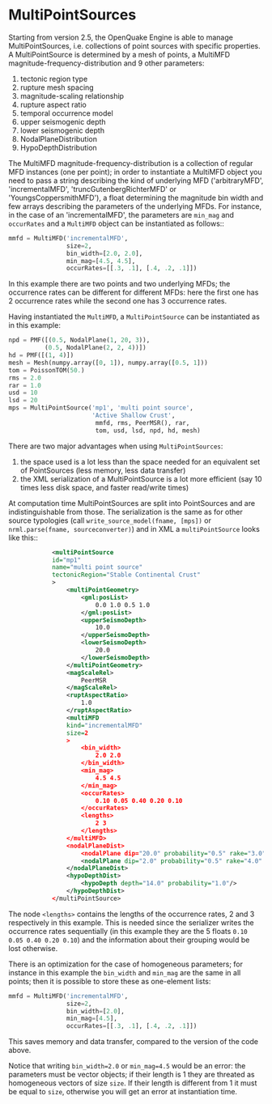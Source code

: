 MultiPointSources
=============================

Starting from version 2.5, the OpenQuake Engine is able to manage
MultiPointSources, i.e. collections of point sources with specific
properties. A MultiPointSource is determined by a mesh of points,
a MultiMFD magnitude-frequency-distribution and 9 other parameters:

1. tectonic region type
2. rupture mesh spacing
3. magnitude-scaling relationship
4. rupture aspect ratio
5. temporal occurrence model
6. upper seismogenic depth
7. lower seismogenic depth
8. NodalPlaneDistribution
9. HypoDepthDistribution

The MultiMFD magnitude-frequency-distribution is a collection of
regular MFD instances (one per point); in order to instantiate a
MultiMFD object you need to pass a string describing the kind of
underlying MFD ('arbitraryMFD', 'incrementalMFD',
'truncGutenbergRichterMFD' or 'YoungsCoppersmithMFD'), a float
determining the magnitude bin width and few arrays describing the
parameters of the underlying MFDs. For instance, in the case of an
'incrementalMFD', the parameters are `min_mag` and `occurRates` and
a `MultiMFD` object can be instantiated as follows::

```python
mmfd = MultiMFD('incrementalMFD',
                size=2,
                bin_width=[2.0, 2.0],
                min_mag=[4.5, 4.5],
                occurRates=[[.3, .1], [.4, .2, .1]])
```

In this example there are two points and two underlying MFDs; the
occurrence rates can be different for different MFDs: here the first
one has 2 occurrence rates while the second one has 3 occurrence
rates.

Having instantiated the `MultiMFD`, a `MultiPointSource` can be instantiated
as in this example:

```python
npd = PMF([(0.5, NodalPlane(1, 20, 3)),
          (0.5, NodalPlane(2, 2, 4))])
hd = PMF([(1, 4)])
mesh = Mesh(numpy.array([0, 1]), numpy.array([0.5, 1]))
tom = PoissonTOM(50.)
rms = 2.0
rar = 1.0
usd = 10
lsd = 20
mps = MultiPointSource('mp1', 'multi point source',
                       'Active Shallow Crust',
                        mmfd, rms, PeerMSR(), rar,
                        tom, usd, lsd, npd, hd, mesh)
```
There are two major advantages when using `MultiPointSources`:

1. the space used is a lot less than the space needed for an equivalent
   set of PointSources (less memory, less data transfer)
2. the XML serialization of a MultiPointSource is a lot more efficient (say
   10 times less disk space, and faster read/write times)
   
At computation time MultiPointSources are split into PointSources and are
indistinguishable from those. The serialization is the same as for other
source typologies (call `write_source_model(fname, [mps])` or
`nrml.parse(fname, sourceconverter)`) and in XML a `multiPointSource`
looks like this::

```xml
            <multiPointSource
            id="mp1"
            name="multi point source"
            tectonicRegion="Stable Continental Crust"
            >
                <multiPointGeometry>
                    <gml:posList>
                        0.0 1.0 0.5 1.0
                    </gml:posList>
                    <upperSeismoDepth>
                        10.0
                    </upperSeismoDepth>
                    <lowerSeismoDepth>
                        20.0
                    </lowerSeismoDepth>
                </multiPointGeometry>
                <magScaleRel>
                    PeerMSR
                </magScaleRel>
                <ruptAspectRatio>
                    1.0
                </ruptAspectRatio>
                <multiMFD
                kind="incrementalMFD"
                size=2
                >
                    <bin_width>
                        2.0 2.0
                    </bin_width>
                    <min_mag>
                        4.5 4.5
                    </min_mag>
                    <occurRates>
                        0.10 0.05 0.40 0.20 0.10
                    </occurRates>
                    <lengths>
                        2 3
                    </lengths>
                </multiMFD>
                <nodalPlaneDist>
                    <nodalPlane dip="20.0" probability="0.5" rake="3.0" strike="1.0"/>
                    <nodalPlane dip="2.0" probability="0.5" rake="4.0" strike="2.0"/>
                </nodalPlaneDist>
                <hypoDepthDist>
                    <hypoDepth depth="14.0" probability="1.0"/>
                </hypoDepthDist>
            </multiPointSource>
```

The node `<lengths>` contains the lengths of the occurrence rates, 2 and 3
respectively in this example. This is needed since the serializer writes
the occurrence rates sequentially (in this example they are the 5 floats
`0.10 0.05 0.40 0.20 0.10`) and the information about their grouping would
be lost otherwise.

There is an optimization for the case of homogeneous parameters;
for instance in this example the `bin_width` and `min_mag` are the same
in all points; then it is possible to store these as one-element lists:

```python
mmfd = MultiMFD('incrementalMFD',
                size=2,
                bin_width=[2.0],
                min_mag=[4.5],
                occurRates=[[.3, .1], [.4, .2, .1]])
```

This saves memory and data transfer, compared to the version of the code
above.

Notice that writing `bin_width=2.0` or `min_mag=4.5` would be an error: the
parameters must be vector objects; if their length is 1 they are
threated as homogeneous vectors of size `size`. If their length is different
from 1 it must be equal to `size`, otherwise you will get an error at
instantiation time.
